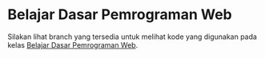 # Belajar Dasar Pemrograman Web
Silakan lihat branch yang tersedia untuk melihat kode yang digunakan pada kelas [Belajar Dasar Pemrograman Web](https://www.dicoding.com/academies/123/).